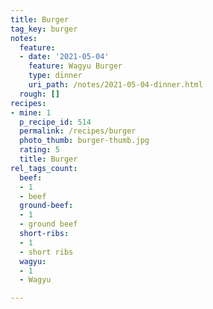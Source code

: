 ```yaml
---
title: Burger
tag_key: burger
notes:
  feature:
  - date: '2021-05-04'
    feature: Wagyu Burger
    type: dinner
    uri_path: /notes/2021-05-04-dinner.html
  rough: []
recipes:
- mine: 1
  p_recipe_id: 514
  permalink: /recipes/burger
  photo_thumb: burger-thumb.jpg
  rating: 5
  title: Burger
rel_tags_count:
  beef:
  - 1
  - beef
  ground-beef:
  - 1
  - ground beef
  short-ribs:
  - 1
  - short ribs
  wagyu:
  - 1
  - Wagyu

---
```

